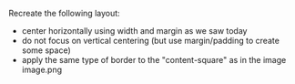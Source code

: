 Recreate the following layout:

- center horizontally using width and margin as we saw today
- do not focus on vertical centering (but use margin/padding to create some space)
- apply the same type of border to the "content-square" as in the image
  image.png
